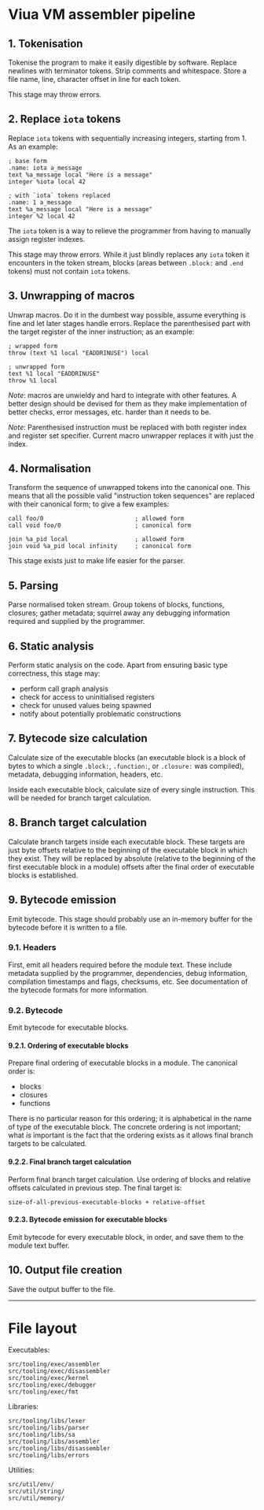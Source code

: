 # Viua VM assembler pipeline

## 1. Tokenisation

Tokenise the program to make it easily digestible by software.
Replace newlines with terminator tokens.
Strip comments and whitespace.
Store a file name, line, character offset in line for each token.

This stage may throw errors.


## 2. Replace `iota` tokens

Replace `iota` tokens with sequentially increasing integers, starting
from 1. As an example:

    ; base form
    .name: iota a_message
    text %a_message local "Here is a message"
    integer %iota local 42

    ; with `iota` tokens replaced
    .name: 1 a_message
    text %a_message local "Here is a message"
    integer %2 local 42

The `iota` token is a way to relieve the programmer from having to
manually assign register indexes.

This stage may throw errors. While it just blindly replaces any `iota`
token it encounters in the token stream, blocks (areas between `.block:`
and `.end` tokens) must not contain `iota` tokens.


## 3. Unwrapping of macros

Unwrap macros. Do it in the dumbest way possible, assume everything is
fine and let later stages handle errors. Replace the parenthesised part
with the target register of the inner instruction; as an example:

    ; wrapped form
    throw (text %1 local "EADDRINUSE") local

    ; unwrapped form
    text %1 local "EADDRINUSE"
    throw %1 local

*Note*: macros are unwieldy and hard to integrate with other features.
A better design should be devised for them as they make implementation
of better checks, error messages, etc. harder than it needs to be.

*Note*: Parenthesised instruction must be replaced with both register
index and register set specifier. Current macro unwrapper replaces it
with just the index.


## 4. Normalisation

Transform the sequence of unwrapped tokens into the canonical one. This
means that all the possible valid "instruction token sequences" are
replaced with their canonical form; to give a few examples:

    call foo/0                          ; allowed form
    call void foo/0                     ; canonical form

    join %a_pid local                   ; allowed form
    join void %a_pid local infinity     ; canonical form

This stage exists just to make life easier for the parser.


## 5. Parsing

Parse normalised token stream.
Group tokens of blocks, functions, closures; gather metadata; squirrel
away any debugging information required and supplied by the programmer.


## 6. Static analysis

Perform static analysis on the code. Apart from ensuring basic type
correctness, this stage may:

- perform call graph analysis
- check for access to uninitialised registers
- check for unused values being spawned
- notify about potentially problematic constructions


## 7. Bytecode size calculation

Calculate size of the executable blocks (an executable block is a block
of bytes to which a single `.block:`, `.function:`, or `.closure:` was
compiled), metadata, debugging information, headers, etc.

Inside each executable block, calculate size of every single
instruction. This will be needed for branch target calculation.


## 8. Branch target calculation

Calculate branch targets inside each executable block. These targets are
just byte offsets relative to the beginning of the executable block in
which they exist.
They will be replaced by absolute (relative to the beginning of the
first executable block in a module) offsets after the final order of
executable blocks is established.


## 9. Bytecode emission

Emit bytecode. This stage should probably use an in-memory buffer for
the bytecode before it is written to a file.

### 9.1. Headers

First, emit all headers required before the module text. These include
metadata supplied by the programmer, dependencies, debug information,
compilation timestamps and flags, checksums, etc.
See documentation of the bytecode formats for more information.

### 9.2. Bytecode

Emit bytecode for executable blocks.

#### 9.2.1. Ordering of executable blocks

Prepare final ordering of executable blocks in a module. The canonical
order is:

- blocks
- closures
- functions

There is no particular reason for this ordering; it is alphabetical in
the name of type of the executable block. The concrete ordering is not
important; what *is* important is the fact that the ordering exists as
it allows final branch targets to be calculated.

#### 9.2.2. Final branch target calculation

Perform final branch target calculation. Use ordering of blocks and
relative offsets calculated in previous step. The final target is:

    size-of-all-previous-executable-blocks + relative-offset

#### 9.2.3. Bytecode emission for executable blocks

Emit bytecode for every executable block, in order, and save them to the
module text buffer.


## 10. Output file creation

Save the output buffer to the file.


------------------------------------------------------------------------

# File layout

Executables:

```
src/tooling/exec/assembler
src/tooling/exec/disassembler
src/tooling/exec/kernel
src/tooling/exec/debugger
src/tooling/exec/fmt
```

Libraries:

```
src/tooling/libs/lexer
src/tooling/libs/parser
src/tooling/libs/sa
src/tooling/libs/assembler
src/tooling/libs/disassembler
src/tooling/libs/errors
```

Utilities:

```
src/util/env/
src/util/string/
src/util/memory/
```
